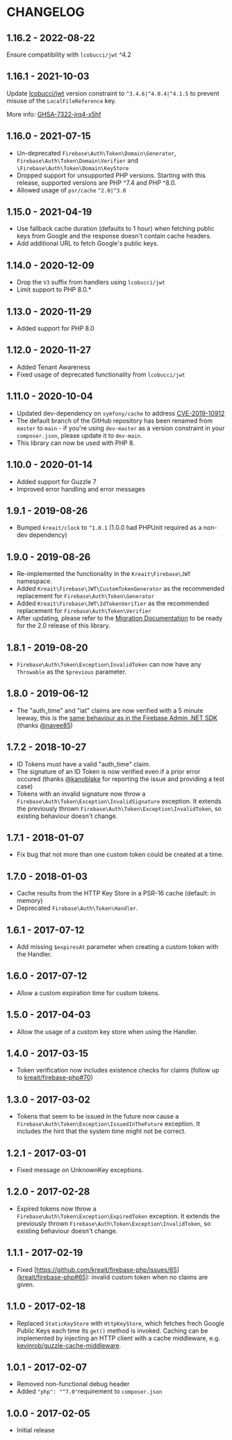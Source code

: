 # CHANGELOG

## 1.16.2 - 2022-08-22

Ensure compatibility with `lcobucci/jwt` ^4.2

## 1.16.1 - 2021-10-03

Update [lcobucci/jwt](https://github.com/lcobucci/jwt) version constraint to `^3.4.6|^4.0.4|^4.1.5` to prevent misuse
of the `LocalFileReference` key.

More info: [GHSA-7322-jrq4-x5hf](https://github.com/lcobucci/jwt/security/advisories/GHSA-7322-jrq4-x5hf)

## 1.16.0 - 2021-07-15

- Un-deprecated `Firebase\Auth\Token\Domain\Generator`, `Firebase\Auth\Token\Domain\Verifier` and
  `\Firebase\Auth\Token\Domain\KeyStore`
- Dropped support for unsupported PHP versions. Starting with this release, supported versions 
  are PHP ^7.4 and PHP ^8.0.
- Allowed usage of `psr/cache` `^2.0|^3.0`

## 1.15.0 - 2021-04-19

- Use fallback cache duration (defaults to 1 hour) when fetching public keys from Google and
  the response doesn't contain cache headers.
- Add additional URL to fetch Google's public keys. 

## 1.14.0 - 2020-12-09

- Drop the `V3` suffix from handlers using `lcobucci/jwt`
- Limit support to PHP 8.0.*

## 1.13.0 - 2020-11-29

- Added support for PHP 8.0

## 1.12.0 - 2020-11-27

- Added Tenant Awareness
- Fixed usage of deprecated functionality from `lcobucci/jwt`

## 1.11.0 - 2020-10-04

- Updated dev-dependency on `symfony/cache` to address [CVE-2019-10912](https://github.com/advisories/GHSA-w2fr-65vp-mxw3)
- The default branch of the GitHub repository has been renamed from `master` to `main` - 
  if you're using `dev-master` as a version constraint in your `composer.json`, please 
  update it to `dev-main`.
- This library can now be used with PHP 8. 

## 1.10.0 - 2020-01-14

- Added support for Guzzle 7
- Improved error handling and error messages

## 1.9.1 - 2019-08-26

- Bumped `kreait/clock` to `^1.0.1` (1.0.0 had PHPUnit required as a non-dev dependency)

## 1.9.0 - 2019-08-26

- Re-implemented the functionality in the `Kreait\Firebase\JWT` namespace.
- Added `Kreait\Firebase\JWT\CustomTokenGenerator` as the recommended replacement for `Firebase\Auth\Token\Generator`
- Added `Kreait\Firebase\JWT\IdTokenVerifier` as the recommended replacement for `Firebase\Auth\Token\Verifier`
- After updating, please refer to the [Migration Documentation](MIGRATE-1.x-to-2.0.md) to be ready for the 2.0 release of this library.

## 1.8.1 - 2019-08-20

- `Firebase\Auth\Token\Exception\InvalidToken` can now have any `Throwable` as the `$previous` parameter.

## 1.8.0 - 2019-06-12

- The "auth_time" and "iat" claims are now verified with a 5 minute leeway, 
  this is the [same behaviour as in the Firebase Admin .NET SDK](https://github.com/firebase/firebase-admin-dotnet/pull/29) 
  (thanks [@navee85](https://github.com/navee85))

## 1.7.2 - 2018-10-27

- ID Tokens must have a valid "auth_time" claim.
- The signature of an ID Token is now verified even if a prior error occured (thanks [@kanoblake](https://github.com/kanoblake) for reporting the issue and providing a test case)
- Tokens with an invalid signature now throw a `Firebase\Auth\Token\Exception\InvalidSignature` exception.
  It extends the previously thrown `Firebase\Auth\Token\Exception\InvalidToken`,
  so existing behaviour doesn't change.

## 1.7.1 - 2018-01-07

- Fix bug that not more than one custom token could be created at a time.

## 1.7.0 - 2018-01-03

- Cache results from the HTTP Key Store in a PSR-16 cache (default: in memory)
- Deprecated `Firebase\Auth\Token\Handler`.

## 1.6.1 - 2017-07-12

- Add missing `$expiresAt` parameter when creating a custom token with the Handler.

## 1.6.0 - 2017-07-12

- Allow a custom expiration time for custom tokens. 

## 1.5.0 - 2017-04-03

- Allow the usage of a custom key store when using the Handler.

## 1.4.0 - 2017-03-15

- Token verification now includes existence checks for claims (follow up to [kreait/firebase-php#70](https://github.com/kreait/firebase-php/issues/70))

## 1.3.0 - 2017-03-02

- Tokens that seem to be issued in the future now cause a `Firebase\Auth\Token\Exception\IssuedInTheFuture`
  exception. It includes the hint that the system time might not be correct.

## 1.2.1 - 2017-03-01

- Fixed message on UnknownKey exceptions.

## 1.2.0 - 2017-02-28

- Expired tokens now throw a `Firebase\Auth\Token\Exception\ExpiredToken` exception. It
  extends the previously thrown `Firebase\Auth\Token\Exception\InvalidToken`, so
  existing behaviour doesn't change.

## 1.1.1 - 2017-02-19

- Fixed [https://github.com/kreait/firebase-php/issues/65](kreait/firebase-php#65):
  invalid custom token when no claims are given. 

## 1.1.0 - 2017-02-18

- Replaced `StaticKeyStore` with `HttpKeyStore`, which fetches frech Google Public Keys
  each time its `get()` method is invoked. Caching can be implemented by injecting
  an HTTP client with a cache middleware, e.g. 
  [kevinrob/guzzle-cache-middleware](https://github.com/Kevinrob/guzzle-cache-middleware).

## 1.0.1 - 2017-02-07

- Removed non-functional debug header
- Added `"php": "^7.0"`requirement to `composer.json`

## 1.0.0 - 2017-02-05

- Initial release
